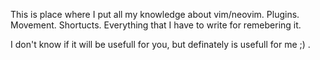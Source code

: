 This is place where I put all my knowledge about vim/neovim. Plugins. Movement. Shortucts.
Everything that I have to write for remebering it.

I don't know if it will be usefull for you, but definately is usefull for me ;) .

